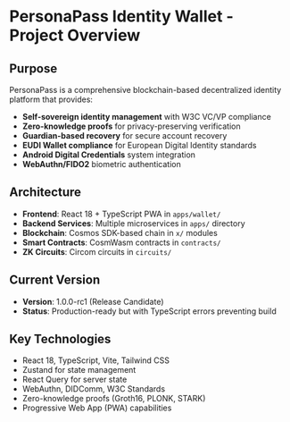 # PersonaPass Identity Wallet - Project Overview

## Purpose
PersonaPass is a comprehensive blockchain-based decentralized identity platform that provides:
- **Self-sovereign identity management** with W3C VC/VP compliance
- **Zero-knowledge proofs** for privacy-preserving verification
- **Guardian-based recovery** for secure account recovery
- **EUDI Wallet compliance** for European Digital Identity standards
- **Android Digital Credentials** system integration
- **WebAuthn/FIDO2** biometric authentication

## Architecture
- **Frontend**: React 18 + TypeScript PWA in `apps/wallet/`
- **Backend Services**: Multiple microservices in `apps/` directory
- **Blockchain**: Cosmos SDK-based chain in `x/` modules
- **Smart Contracts**: CosmWasm contracts in `contracts/`
- **ZK Circuits**: Circom circuits in `circuits/`

## Current Version
- **Version**: 1.0.0-rc1 (Release Candidate)
- **Status**: Production-ready but with TypeScript errors preventing build

## Key Technologies
- React 18, TypeScript, Vite, Tailwind CSS
- Zustand for state management
- React Query for server state
- WebAuthn, DIDComm, W3C Standards
- Zero-knowledge proofs (Groth16, PLONK, STARK)
- Progressive Web App (PWA) capabilities